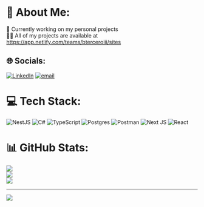 # 💫 About Me:
🔭 Currently working on my personal projects<br>👨‍💻 All of my projects are available at https://app.netlify.com/teams/bterceroiii/sites


## 🌐 Socials:
[![LinkedIn](https://img.shields.io/badge/LinkedIn-%230077B5.svg?logo=linkedin&logoColor=white)](https://linkedin.com/in/byron-tercero-84270721a) [![email](https://img.shields.io/badge/Email-D14836?logo=gmail&logoColor=white)](mailto:b1tercero.cruz@gmail.com) 

# 💻 Tech Stack:
![NestJS](https://img.shields.io/badge/nestjs-%23E0234E.svg?style=for-the-badge&logo=nestjs&logoColor=white) ![C#](https://img.shields.io/badge/c%23-%23239120.svg?style=for-the-badge&logo=csharp&logoColor=white) ![TypeScript](https://img.shields.io/badge/typescript-%23007ACC.svg?style=for-the-badge&logo=typescript&logoColor=white) ![Postgres](https://img.shields.io/badge/postgres-%23316192.svg?style=for-the-badge&logo=postgresql&logoColor=white) ![Postman](https://img.shields.io/badge/Postman-FF6C37?style=for-the-badge&logo=postman&logoColor=white) ![Next JS](https://img.shields.io/badge/Next-black?style=for-the-badge&logo=next.js&logoColor=white) ![React](https://img.shields.io/badge/react-%2320232a.svg?style=for-the-badge&logo=react&logoColor=%2361DAFB)
# 📊 GitHub Stats:
![](https://github-readme-stats.vercel.app/api?username=Bterceroiii&theme=dark&hide_border=false&include_all_commits=false&count_private=false)<br/>
![](https://nirzak-streak-stats.vercel.app/?user=Bterceroiii&theme=dark&hide_border=false)<br/>
![](https://github-readme-stats.vercel.app/api/top-langs/?username=Bterceroiii&theme=dark&hide_border=false&include_all_commits=false&count_private=false&layout=compact)

---
[![](https://visitcount.itsvg.in/api?id=Bterceroiii&icon=4&color=0)](https://visitcount.itsvg.in)

<!-- Proudly created with GPRM ( https://gprm.itsvg.in ) -->
